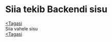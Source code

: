 # Siia tekib Backendi sisu

[<Tagasi](../../README.md)  
Siia vahele sisu  
[<Tagasi](../../README.md)
